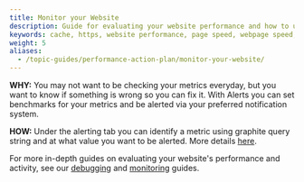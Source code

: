 ```yaml
---
title: Monitor your Website
description: Guide for evaluating your website performance and how to use Section to make improvements.
keywords: cache, https, website performance, page speed, webpage speed, website security, content delivery network, CDN
weight: 5
aliases:
  - /topic-guides/performance-action-plan/monitor-your-website/
---
```


**WHY:** You may not want to be checking your metrics everyday, but you want to know if something is wrong so you can fix it. With Alerts you can set benchmarks for your metrics and be alerted via your preferred notification system.

**HOW:** Under the alerting tab you can identify a metric using graphite query string and at what value you want to be alerted. More details [here](https://www.section.io/docs/monitoring-and-alerting/).

For more in-depth guides on evaluating your website's performance and activity, see our [debugging](/docs/debugging/) and [monitoring](/docs/monitoring/) guides.
